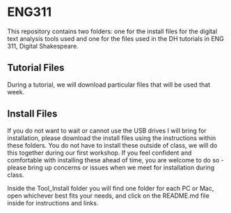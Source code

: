 # ENG311
This repository contains two folders:  one for the install files for the digital text analysis tools used and one for the files used in the DH tutorials in ENG 311, Digital Shakespeare.

## Tutorial Files
During a tutorial, we will download particular files that will be used that week.

## Install Files
If you do not want to wait or cannot use the USB drives I will bring for installation, please download the install files using the instructions within these folders.  You do not have to install these outside of class, we will do this together during our first workshop.  If you feel confident and comfortable with installing these ahead of time, you are welcome to do so - please bring up concerns or issues when we meet for installation during class.

Inside the Tool_Install folder you will find one folder for each PC or Mac, open whichever best fits your needs, and click on the README.md file inside for instructions and links.
